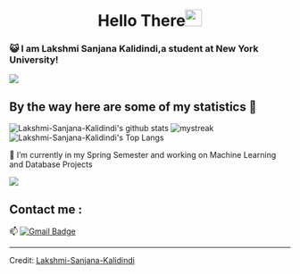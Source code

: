 <h1 align="center">Hello There<img src="https://github.com/souvikguria98/souvikguria98/blob/master/Hi.gif" width="30"> </h1>

### :smiley_cat: I am Lakshmi Sanjana Kalidindi,a student at New York University!


<a href="https://www.youtube.com/watch?v=dQw4w9WgXcQ"><img src="https://user-images.githubusercontent.com/73097560/115834477-dbab4500-a447-11eb-908a-139a6edaec5c.gif"></a>

## By the way here are some of my statistics 🚀
![Lakshmi-Sanjana-Kalidindi's github stats](https://github-readme-stats.vercel.app/api?username=Lakshmi-Sanjana-Kalidindi&show_icons=true&theme=tokyonight)
<img src="https://github-readme-streak-stats.herokuapp.com/?user=Lakshmi-Sanjana-Kalidindi&theme=tokyonight" alt="mystreak"/>
![Lakshmi-Sanjana-Kalidindi's Top Langs](https://github-readme-stats.vercel.app/api/top-langs/?username=Lakshmi-Sanjana-Kalidindi&theme=tokyonight&layout=compact)

🌱 I’m currently in my Spring Semester and working on Machine Learning and Database Projects

<a href="https://www.youtube.com/watch?v=dQw4w9WgXcQ"><img src="https://user-images.githubusercontent.com/73097560/115834477-dbab4500-a447-11eb-908a-139a6edaec5c.gif"></a>

## Contact me : 
📫 [![Gmail Badge](https://img.shields.io/badge/-sanjanakalidindi5595@gmail.com-blue?style=flat-roundedrectangle&logo=Gmail&logoColor=white&link=mailto:sanjanakalidindi5595@gmail.com)](sanjanakalidindi5595@gmail.com)

------
Credit: [Lakshmi-Sanjana-Kalidindi](https://github.com/Lakshmi-Sanjana-Kalidindi)
